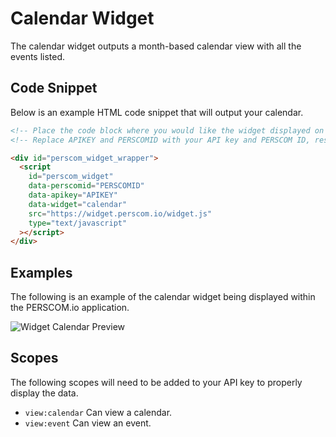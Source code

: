 # Calendar Widget

The calendar widget outputs a month-based calendar view with all the events listed.

## Code Snippet

Below is an example HTML code snippet that will output your calendar.

```html
<!-- Place the code block where you would like the widget displayed on your website. !-->
<!-- Replace APIKEY and PERSCOMID with your API key and PERSCOM ID, respectively. !-->

<div id="perscom_widget_wrapper">
  <script
    id="perscom_widget"
    data-perscomid="PERSCOMID"
    data-apikey="APIKEY"
    data-widget="calendar"
    src="https://widget.perscom.io/widget.js"
    type="text/javascript"
  ></script>
</div>
```

## Examples

The following is an example of the calendar widget being displayed within the PERSCOM.io application.

![Widget Calendar Preview](https://perscom-cdn.s3.amazonaws.com/images/calendar-preview-1.png)

## Scopes

The following scopes will need to be added to your API key to properly display the data.

- `view:calendar` Can view a calendar.
- `view:event` Can view an event.
